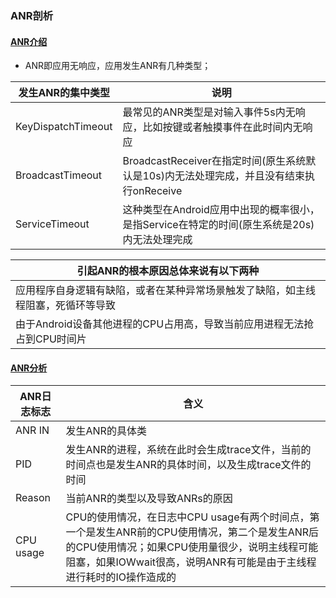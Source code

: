 ### ANR剖析
#### [ANR介绍]()
+ ANR即应用无响应，应用发生ANR有几种类型；

|发生ANR的集中类型|说明|
|-------|-------|
|KeyDispatchTimeout|最常见的ANR类型是对输入事件5s内无响应，比如按键或者触摸事件在此时间内无响应|
|BroadcastTimeout|BroadcastReceiver在指定时间(原生系统默认是10s)内无法处理完成，并且没有结束执行onReceive|
|ServiceTimeout|这种类型在Android应用中出现的概率很小，是指Service在特定的时间(原生系统是20s)内无法处理完成|

|引起ANR的根本原因总体来说有以下两种|
|------|
|应用程序自身逻辑有缺陷，或者在某种异常场景触发了缺陷，如主线程阻塞，死循环等导致|
|由于Android设备其他进程的CPU占用高，导致当前应用进程无法抢占到CPU时间片|

#### [ANR分析]()

|ANR日志标志|含义|
|------|------|
|ANR IN|发生ANR的具体类|
|PID|发生ANR的进程，系统在此时会生成trace文件，当前的时间点也是发生ANR的具体时间，以及生成trace文件的时间|
|Reason|当前ANR的类型以及导致ANRs的原因|
|CPU usage|CPU的使用情况，在日志中CPU usage有两个时间点，第一个是发生ANR前的CPU使用情况，第二个是发生ANR后的CPU使用情况；如果CPU使用量很少，说明主线程可能阻塞，如果IOWwait很高，说明ANR有可能是由于主线程进行耗时的IO操作造成的|
